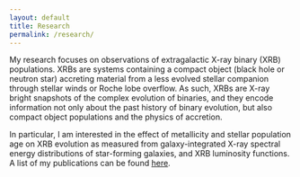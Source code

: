 ```yaml
---
layout: default
title: Research
permalink: /research/
---
```



My research focuses on observations of extragalactic X-ray binary (XRB) populations. XRBs are systems containing a compact object (black hole or neutron star) accreting material from a less evolved stellar companion through stellar winds or Roche lobe overflow. As such, XRBs are X-ray bright snapshots of the complex evolution of binaries, and they encode information not only about the past history of binary evolution, but also compact object populations and the physics of accretion.

In particular, I am interested in the effect of metallicity and stellar population age on XRB evolution as measured from galaxy-integrated X-ray spectral energy distributions of star-forming galaxies, and XRB luminosity functions. A list of my publications can be found [here](http://adsabs.harvard.edu/cgi-bin/nph-abs_connect?return_req=no_params&author=Garofali,%20Kristen%20R.%20A.&db_key=PR).
